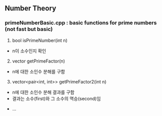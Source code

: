 ## Number Theory

### primeNumberBasic.cpp : basic functions for prime numbers (not fast but basic)
1. bool isPrimeNumber(int n)
 - n이 소수인지 확인
2. vector<int> getPrimeFactor(n)
 - n에 대한 소인수 분해를 구함 
3. vector<pair<int, int>> getPrimeFactor2(int n)
 - n에 대한 소인수 분해 결과를 구함
 - 결과는 소수(first)와 그 소수의 멱승(second)임 

* ...
